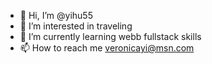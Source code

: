 - 👋 Hi, I’m @yihu55
- 👀 I’m interested in traveling  
- 🌱 I’m currently learning webb fullstack skills
- 📫 How to reach me veronicayi@msn.com

<!---
yihu55/yihu55 is a ✨ special ✨ repository because its `README.md` (this file) appears on your GitHub profile.
You can click the Preview link to take a look at your changes.
--->
